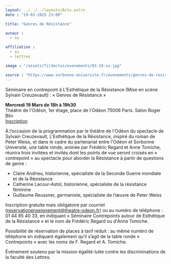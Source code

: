 ```yaml
---
layout: ../../../layouts/Actu.astro
date : "19-03-2025 23:00"

title: "Genres de Résistance"

auteur :
  - su

affiliation :
  - su
  - lettres

image : "/assets/fildactus/evenements/03-19-su.jpg"

source : "https://www.sorbonne-universite.fr/evenements/genres-de-resistance"
---
```


Séminaire en contrepoint à L’Esthétique de la Résistance (Mise en scène Sylvain Creuzevault) : « Genres de Résistance »

__Mercredi 19 Mars de 18h à 19h30__  
Théâtre de l'Odéon, 1er étage, place de l'Odéon 75006 Paris. Salon Roger Blin  
[Inscription](https://docs.google.com/forms/d/e/1FAIpQLScIAfpne100DKaB2VBmW86W9fE2hxAH37_It-1tzJF9t69qrg/viewform)

À l’occasion de la programmation par le théâtre de l'Odéon du spectacle de Sylvain Creuzevault, L'Esthétique de la Résistance, inspiré du roman de Peter Weiss, et dans le cadre du partenariat entre l'Odéon et Sorbonne Université, une table ronde, animée par Frédéric Regard et Anne Tomiche, réunira trois invitées et invités dont les points de vue seront croisés en « contrepoint » au spectacle pour aborder la Résistance à partir de questions de genre :

- Claire Andrieu, historienne, spécialiste de la Seconde Guerre mondiale et de la Résistance  
- Catherine Lacour-Astol, historienne, spécialiste de la résistance féminine  
- Guillaume Reussner, germaniste, spécialiste de l’œuvre de Peter Weiss

Inscription gratuite mais obligatoire par courriel (reservationenseignement@theatre-odeon.fr) ou au numéro de téléphone : 01 44 85 40 33, en indiquant « Séminaire Contrepoints autour de Esthétique de la Résistance » et le nom de Frédéric Regard ou d'Anne Tomiche.

Possibilité de réservation de places à tarif réduit : au même numéro de téléphone en indiquant également qu’il s’agit de la table ronde « Contrepoints » avec les noms de F. Regard et A. Tomiche.

Événement soutenu par la mission égalité-lutte contre les discriminations de la faculté des Lettres. 